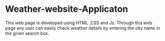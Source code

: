 # Weather-website-Applicaton
This web page is developed using HTML ,CSS and Js.
Through this web page any user can easily check weather details by entering the city name in the given search box. 
